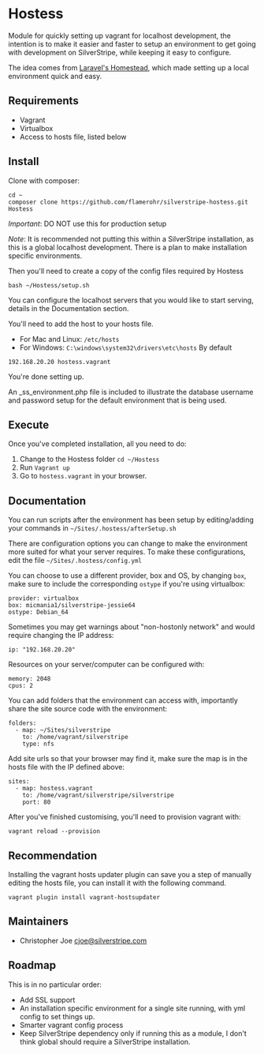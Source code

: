 # Hostess
Module for quickly setting up vagrant for localhost development, the intention is to make it easier and
faster to setup an environment to get going with development on SilverStripe, while keeping it easy to configure.

The idea comes from [Laravel's Homestead](https://github.com/laravel/homestead), which made setting up a local
environment quick and easy.

## Requirements
* Vagrant
* Virtualbox
* Access to hosts file, listed below

## Install
Clone with composer:
```
cd ~
composer clone https://github.com/flamerohr/silverstripe-hostess.git Hostess
```
*Important*: DO NOT use this for production setup

*Note*: It is recommended not putting this within a SilverStripe installation, as this is a global localhost
development. There is a plan to make installation specific environments.

Then you'll need to create a copy of the config files required by Hostess
```
bash ~/Hostess/setup.sh
```

You can configure the localhost servers that you would like to start serving, details in the Documentation section.

You'll need to add the host to your hosts file.
* For Mac and Linux: `/etc/hosts`
* For Windows: `C:\windows\system32\drivers\etc\hosts`
By default
```
192.168.20.20 hostess.vagrant
```

You're done setting up.

An _ss_environment.php file is included to illustrate the database username and password setup for the default
environment that is being used.

## Execute
Once you've completed installation, all you need to do:
1. Change to the Hostess folder `cd ~/Hostess`
1. Run `Vagrant up`
1. Go to `hostess.vagrant` in your browser.

## Documentation
You can run scripts after the environment has been setup by editing/adding your commands in
`~/Sites/.hostess/afterSetup.sh`

There are configuration options you can change to make the environment more suited for what your server requires.
To make these configurations, edit the file `~/Sites/.hostess/config.yml`

You can choose to use a different provider, box and OS, by changing `box`, make sure to include the corresponding `ostype`
if you're using virtualbox:
```
provider: virtualbox
box: micmania1/silverstripe-jessie64
ostype: Debian_64
```

Sometimes you may get warnings about "non-hostonly network" and would require changing the IP address:
```
ip: "192.168.20.20"
```

Resources on your server/computer can be configured with:
```
memory: 2048
cpus: 2
```

You can add folders that the environment can access with, importantly share the site source code with the environment:
```
folders:
  - map: ~/Sites/silverstripe
    to: /home/vagrant/silverstripe
    type: nfs
```

Add site urls so that your browser may find it, make sure the map is in the hosts file with the IP defined above:
```
sites:
  - map: hostess.vagrant
    to: /home/vagrant/silverstripe/silverstripe
    port: 80
```

After you've finished customising, you'll need to provision vagrant with:
```
vagrant reload --provision
```

## Recommendation
Installing the vagrant hosts updater plugin can save you a step of manually editing the hosts file, you can install it
with the following command.
```
vagrant plugin install vagrant-hostsupdater
```

## Maintainers
* Christopher Joe cjoe@silverstripe.com

## Roadmap
This is in no particular order:
* Add SSL support
* An installation specific environment for a single site running, with yml config to set things up.
* Smarter vagrant config process
* Keep SilverStripe dependency only if running this as a module, I don't think global should require a SilverStripe
installation.

